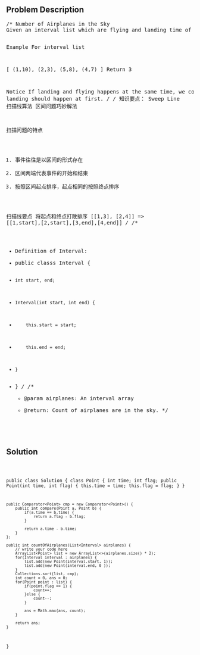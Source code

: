 <!--
<style>
  body { font-family: Arial, sans-serif; }
  .container { max-width: 100%; margin: auto; padding: 20px; }
  .comment-block { background-color: #f9f9f9; padding: 10px; border-left: 5px solid #ccc; max-width: 50%; margin: auto; word-wrap: break-word; white-space: pre-wrap; }
  .code-block { background-color: #f4f4f4; padding: 10px; border: 1px solid #ddd; }
</style>
-->

<div class='container'>
<h2>Problem Description</h2>
<div class='comment-block'>
<pre>
/* Number of Airplanes in the Sky
Given an interval list which are flying and landing time of the flight. How many airplanes are on the sky at most?

Example
For interval list

[
  (1,10),
  (2,3),
  (5,8),
  (4,7)
]
Return 3

Notice
If landing and flying happens at the same time, we consider landing should happen at first.
*/
/* 知识要点：
Sweep Line
扫描线算法 区间问题巧妙解法

扫描问题的特点
1. 事件往往是以区间的形式存在
2. 区间两端代表事件的开始和结束
3. 按照区间起点排序，起点相同的按照终点排序

扫描线要点
将起点和终点打散排序
[[1,3], [2,4]] => [[1,start],[2,start],[3,end],[4,end]]
*/
/**
 * Definition of Interval:
 * public classs Interval {
 *     int start, end;
 *     Interval(int start, int end) {
 *         this.start = start;
 *         this.end = end;
 *     }
 * }
 */
    /**
     * @param airplanes: An interval array
     * @return: Count of airplanes are in the sky.
     */
</pre>
</div>

<h2>Solution</h2>
<div class='code-block'>
<pre><code class='language-java'>



public class Solution {
    class Point {
        int time;
        int flag;
        public Point(int time, int flag) {
            this.time = time;
            this.flag = flag;
        }
    }
    
    public Comparator<Point> cmp = new Comparator<Point>() {
        public int compare(Point a, Point b) {
            if(a.time == b.time) {
                return a.flag - b.flag;
            }
            
            return a.time - b.time;
        }
    };
    
    public int countOfAirplanes(List<Interval> airplanes) {
        // write your code here
        ArrayList<Point> list = new ArrayList<>(airplanes.size() * 2);
        for(Interval interval : airplanes) {
            list.add(new Point(interval.start, 1));
            list.add(new Point(interval.end, 0 ));
        }
        Collections.sort(list, cmp);
        int count = 0, ans = 0;
        for(Point point : list) {
            if(point.flag == 1) {
                count++;
            }else {
                count--;
            }
            
            ans = Math.max(ans, count);
        }
        
        return ans;
    }
}</code></pre>
</div>
</div>
